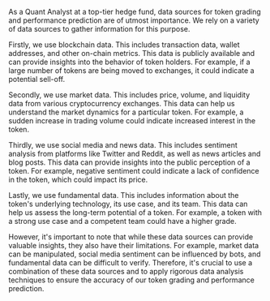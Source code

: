 As a Quant Analyst at a top-tier hedge fund, data sources for token grading and performance prediction are of utmost importance. We rely on a variety of data sources to gather information for this purpose. 

Firstly, we use blockchain data. This includes transaction data, wallet addresses, and other on-chain metrics. This data is publicly available and can provide insights into the behavior of token holders. For example, if a large number of tokens are being moved to exchanges, it could indicate a potential sell-off.

Secondly, we use market data. This includes price, volume, and liquidity data from various cryptocurrency exchanges. This data can help us understand the market dynamics for a particular token. For example, a sudden increase in trading volume could indicate increased interest in the token.

Thirdly, we use social media and news data. This includes sentiment analysis from platforms like Twitter and Reddit, as well as news articles and blog posts. This data can provide insights into the public perception of a token. For example, negative sentiment could indicate a lack of confidence in the token, which could impact its price.

Lastly, we use fundamental data. This includes information about the token's underlying technology, its use case, and its team. This data can help us assess the long-term potential of a token. For example, a token with a strong use case and a competent team could have a higher grade.

However, it's important to note that while these data sources can provide valuable insights, they also have their limitations. For example, market data can be manipulated, social media sentiment can be influenced by bots, and fundamental data can be difficult to verify. Therefore, it's crucial to use a combination of these data sources and to apply rigorous data analysis techniques to ensure the accuracy of our token grading and performance prediction.